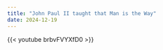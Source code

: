 ```yaml
---
title: "John Paul II taught that Man is the Way"
date: 2024-12-19
---
```


{{< youtube brbvFVYXfD0 >}}
